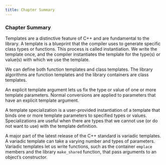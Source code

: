 ```yaml
---
title: Chapter Summary
---
```


<h3 id="filepos4547083"><a id="filepos4547116"></a>Chapter Summary</h3>
<p>Templates are a distinctive feature of C++ and are fundamental to the library. A template is a blueprint that the compiler uses to generate specific class types or functions. This process is called instantiation. We write the template once, and the compiler instantiates the template for the type(s) or value(s) with which we use the template.</p>
<p>We can define both function templates and class templates. The library algorithms are function templates and the library containers are class templates.</p>
<p>An explicit template argument lets us fix the type or value of one or more template parameters. Normal conversions are applied to parameters that have an explicit template argument.</p>
<p>A template specialization is a user-provided instantiation of a template that binds one or more template parameters to specified types or values. Specializations are useful when there are types that we cannot use (or do not want to use) with the template definition.</p>
<p>A major part of the latest release of the C++ standard is variadic templates. A variadic template can take a varying number and types of parameters. Variadic templates let us write functions, such as the container <code>emplace</code> members and the library <code>make_shared</code> function, that pass arguments to an object’s constructor.</p>

